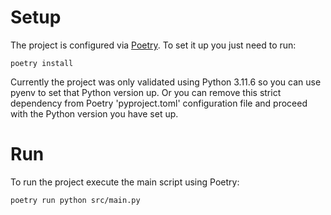 # Setup 

The project is configured via [Poetry](https://python-poetry.org/docs/). To set it up you just need to run: 
```
poetry install
```

Currently the project was only validated using Python 3.11.6 so you can use pyenv to set that Python version up.
Or you can remove this strict dependency from Poetry 'pyproject.toml' configuration file and proceed with the Python version you have set up.

# Run
To run the project execute the main script using Poetry:
```
poetry run python src/main.py
```